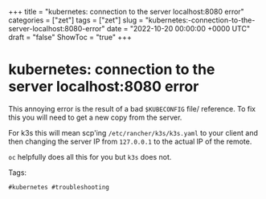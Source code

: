 +++
title = "kubernetes: connection to the server localhost:8080 error"
categories = ["zet"]
tags = ["zet"]
slug = "kubernetes:-connection-to-the-server-localhost:8080-error"
date = "2022-10-20 00:00:00 +0000 UTC"
draft = "false"
ShowToc = "true"
+++

# kubernetes: connection to the server localhost:8080 error

This annoying error is the result of a bad `$KUBECONFIG` file/ reference.
To fix this you will need to get a new copy from the server. 

For k3s this will mean scp'ing `/etc/rancher/k3s/k3s.yaml` to your client
and then changing the server IP from `127.0.0.1` to the actual IP of the
remote.

`oc` helpfully does all this for you but `k3s` does not. 

Tags:

    #kubernetes #troubleshooting



